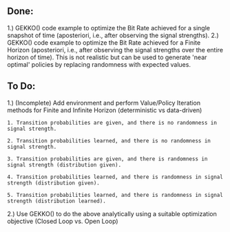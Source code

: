 ## Done:

1.) GEKKO() code example to optimize the Bit Rate achieved for a single snapshot of time (aposteriori, i.e., after
    observing the signal strengths).
2.) GEKKO() code example to optimize the Bit Rate achieved for a Finite Horizon (aposteriori, i.e., after
    observing the signal strengths over the entire horizon of time). This is not realistic but can be used
    to generate 'near optimal' policies by replacing randomness with expected values.


## To Do:

1.) (Incomplete) Add environment and perform Value/Policy Iteration methods for Finite and Infinite Horizon (deterministic vs data-driven)
    
    1. Transition probabilities are given, and there is no randomness in signal strength.
    
    2. Transition probabilities learned, and there is no randomness in signal strength.
    
    3. Transition probabilities are given, and there is randomness in signal strength (distribution given).
    
    4. Transition probabilities learned, and there is randomness in signal strength (distribution given).
    
    5. Transition probabilities learned, and there is randomness in signal strength (distribution learned).

2.) Use GEKKO() to do the above analytically using a suitable optimization objective (Closed Loop vs. Open Loop)

